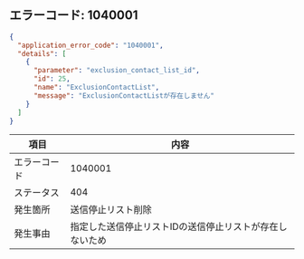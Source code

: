 ## エラーコード: 1040001

```json
{
  "application_error_code": "1040001",
  "details": [
    {
      "parameter": "exclusion_contact_list_id",
      "id": 25,
      "name": "ExclusionContactList",
      "message": "ExclusionContactListが存在しません"
    }
  ]
}
```

| 項目|内容|
--- | ---
エラーコード|1040001
ステータス|404
発生箇所|送信停止リスト削除
発生事由|指定した送信停止リストIDの送信停止リストが存在しないため

